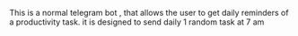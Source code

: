 This is a normal telegram bot , that allows the user to get daily reminders of a productivity task. it is designed to send daily 1 random task at 7 am 
